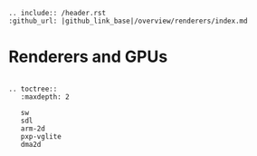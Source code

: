 ```eval_rst
.. include:: /header.rst
:github_url: |github_link_base|/overview/renderers/index.md
```

# Renderers and GPUs


```eval_rst

.. toctree::
   :maxdepth: 2

   sw
   sdl
   arm-2d
   pxp-vglite
   dma2d
```

